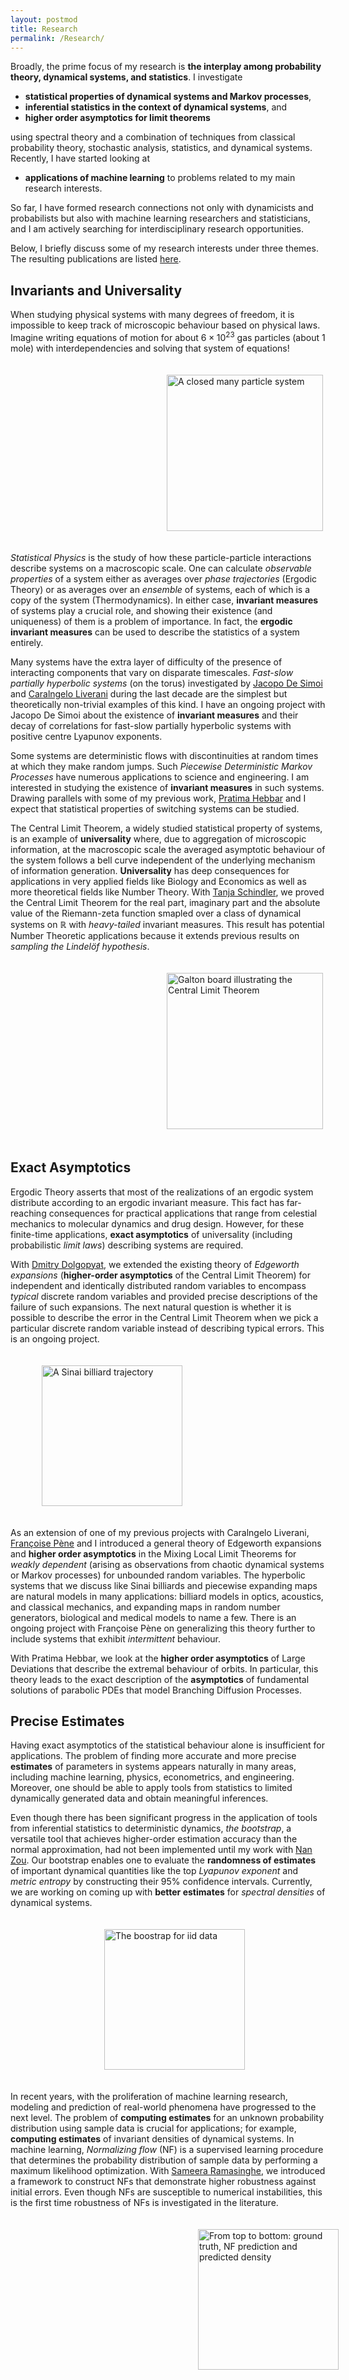 ```yaml
---
layout: postmod      
title: Research              
permalink: /Research/          
---
```

Broadly, the prime focus of my research is <b>the interplay among probability theory, dynamical systems, and statistics</b>. I investigate 
- <b>statistical properties of dynamical systems and Markov processes</b>,
- <b>inferential statistics in the context of dynamical systems</b>, and 
- <b>higher order asymptotics for limit theorems</b>   

using spectral theory and a combination of techniques from classical probability theory, stochastic analysis, statistics, and dynamical systems. Recently, I have started looking at      
- <b>applications of machine learning</b> to problems related to my main research interests. 

So far, I have formed research connections not only with dynamicists and probabilists but also with machine learning researchers and statisticians, and I am actively searching for interdisciplinary research opportunities.

Below, I briefly discuss some of my research interests under three themes. The resulting publications are listed [here](https://kasun-fernando.github.io/personal-webpage/Publications/).

## Invariants and Universality
When studying physical systems with many degrees of freedom, it is impossible to keep track of microscopic behaviour based on physical laws. Imagine writing equations of motion for about $6 \times 10^{23}$ gas particles (about 1 mole) with interdependencies and solving that system of equations!

<img src="https://cosmolearning.org/images_dir/courses/618/profile-thumbnail-w300.jpg" height="250" align="center" hspace="250" vspace="20" title="A closed many particle system"/>
        
_Statistical Physics_ is the study of how these particle-particle interactions describe systems on a macroscopic scale. One can calculate _observable properties_ of a system either as averages over _phase trajectories_ (Ergodic Theory) or as averages over an _ensemble_ of systems, each of which is a copy of the system (Thermodynamics). In either case, **invariant measures** of systems play a crucial role, and showing their existence (and uniqueness) of them is a problem of importance. In fact, the **ergodic invariant measures** can be used to describe the statistics of a system entirely.  

Many systems have the extra layer of difficulty of the presence of interacting components that vary on disparate timescales. _Fast-slow partially hyperbolic systems_ (on the torus) investigated by [Jacopo De Simoi](https://www.math.toronto.edu/jacopods/) and [Caralngelo Liverani](https://www.mat.uniroma2.it/~liverani/) during the last decade are the simplest but theoretically non-trivial examples of this kind. I have an ongoing project with Jacopo De Simoi about the existence of **invariant measures** and their decay of correlations for fast-slow partially hyperbolic systems with positive centre Lyapunov exponents. 

Some systems are deterministic flows with discontinuities at random times at which they make random jumps. Such _Piecewise Deterministic Markov Processes_ have numerous applications to science and engineering. I am interested in studying the existence of **invariant measures** in such systems. Drawing parallels with some of my previous work, [Pratima Hebbar](https://sites.google.com/view/pratimahebbar/home) and I expect that statistical properties of switching systems can be studied.

The Central Limit Theorem, a widely studied statistical property of systems, is an example of **universality** where, due to aggregation of microscopic information, at the macroscopic scale the averaged asymptotic behaviour of the system follows a bell curve independent of the underlying mechanism of information generation. **Universality** has deep consequences for applications in very applied fields like Biology and Economics as well as more theoretical fields like Number Theory. With [Tanja Schindler](https://sites.google.com/a/sns.it/tschindler/), we proved the Central Limit Theorem for the real part, imaginary part and the absolute value of the Riemann-zeta function smapled over a class of dynamical systems on $\mathbb{R}$ with _heavy-tailed_ invariant measures. This result has potential Number Theoretic applications because it extends previous results on _sampling the Lindel&ouml;f hypothesis_.

<img src="https://www.alanzucconi.com/wp-content/uploads/2015/05/galton-board.jpg" height="250" align="center" hspace="250" vspace="20" title="Galton board illustrating the Central Limit Theorem"/>

## Exact Asymptotics
Ergodic Theory asserts that most of the realizations of an ergodic system distribute according to an ergodic invariant measure. This fact has far-reaching consequences for practical applications that range from celestial mechanics to molecular dynamics and drug design. However, for these finite-time applications, **exact asymptotics** of universality (including probabilistic _limit laws_) describing systems are required. 

With [Dmitry Dolgopyat](https://www.math.umd.edu/~dolgop/), we extended the existing theory of _Edgeworth expansions_ (**higher-order asymptotics** of the Central Limit Theorem) for independent and identically distributed random variables to encompass _typical_ discrete random variables and provided precise descriptions of the failure of such expansions. The next natural question is whether it is possible to describe the error in the Central Limit Theorem when we pick a particular discrete random variable instead of describing typical errors. This is an ongoing project.

<img src="https://cdn-thumbs.imagevenue.com/2b/d9/fd/ME15BEQ2_t.png" height="225" align="center" hspace="50" vspace="20" title="A Sinai billiard trajectory"/>

As an extension of one of my previous projects with Caralngelo Liverani, [Fran&ccedil;oise P&egrave;ne](http://lmba.math.univ-brest.fr/perso/francoise.pene/) and I introduced a general theory of Edgeworth expansions and **higher order asymptotics** in the Mixing Local Limit Theorems for _weakly dependent_ (arising as observations from chaotic dynamical systems or Markov processes) for unbounded random variables. The hyperbolic systems that we discuss like Sinai billiards and piecewise expanding maps are natural models in many applications: billiard models in optics, acoustics, and classical mechanics, and expanding maps in random number generators, biological and medical models to name a few. There is an ongoing project with Fran&ccedil;oise P&egrave;ne on generalizing this theory further to include systems that exhibit _intermittent_ behaviour. 

With Pratima Hebbar, we look at the **higher order asymptotics** of Large Deviations that describe the extremal behaviour of orbits. In particular, this theory leads to the exact description of the **asymptotics** of fundamental solutions of parabolic PDEs that model Branching Diffusion Processes.   

## Precise Estimates
Having exact asymptotics of the statistical behaviour alone is insufficient for applications. The problem of finding more accurate and more precise **estimates** of parameters in systems appears naturally in many areas, including machine learning, physics, econometrics, and engineering. Moreover, one should be able to apply tools from statistics to limited dynamically generated data and obtain meaningful inferences.   

Even though there has been significant progress in the application of tools from inferential statistics to deterministic dynamics, _the bootstrap_, a versatile tool that achieves higher-order estimation accuracy than the normal approximation, had not been implemented until my work with [Nan Zou](https://sites.google.com/site/nzoupersonal/home). Our bootstrap enables one to evaluate the **randomness of estimates** of important dynamical quantities like the top _Lyapunov exponent_ and _metric entropy_ by constructing their 95% confidence intervals. Currently, we are working on coming up with **better estimates** for _spectral densities_ of dynamical systems. 

<img src="https://i.ibb.co/G3VqRDG/bootstrap.png" align="center" height="225" hspace="150" vspace="20" title="The boostrap for iid data"/>

In recent years, with the proliferation of machine learning research, modeling and prediction of real-world phenomena have progressed to the next level. The problem of **computing estimates** for an unknown probability distribution using sample data is crucial for applications; for example, **computing estimates** of invariant densities of dynamical systems. In machine learning, _Normalizing flow_ (NF) is a supervised learning procedure that determines the probability distribution of sample data by performing a maximum likelihood optimization. With [Sameera Ramasinghe](https://www.linkedin.com/in/sameeraramasinghe/), we introduced a framework to construct NFs that demonstrate higher robustness against initial errors. Even though NFs are susceptible to numerical instabilities, this is the first time robustness of NFs is investigated in the literature. 

<img src="https://cdn-thumbs.imagevenue.com/0f/c8/7d/ME15BEQ6_t.png" align="center" height="225" hspace="300" vspace="20" title="From top to bottom: ground truth, NF prediction and predicted density"/>

<!--
<img src="https://miro.medium.com/max/2648/1*SgeDm_wb2QNSF0CSYVmhuw.jpeg" align="center" height="225" hspace="250" vspace="20" title="The boostrap for iid data"/>
<img src="https://cdn-thumbs.imagevenue.com/5a/85/f4/ME15BEQ1_t.png" align="center" 
     height="225" hspace="100" vspace="20"/>  
<img src="https://cdn-thumbs.imagevenue.com/f5/31/c3/ME15BEQ7_t.png" align="left" height="120" hspace="20" vspace="50"/>
---
**Failure of Edegworth expansions in the discrete iid setting**           
<font size = "3">Collaborator: Dmitry Dolgopyat</font>
---
**Existence of Edgeworth expansions for weakly dependent random variables**          
<font size = "3">Collaborators: Carlangelo Liverani, Fran&ccedil;oise P&egrave;ne</font>
---
**Exact Large deviation asymptotics for weakly dependent random variables**           
<font size = "3">Collaborator: Pratima Hebbar</font>
---
**Adapting the bootstrap for dynamically generated data**        
<font size = "3">Collaborator: Nan Zou</font>
---
**Estimating entropy of continued fraction expansions**             
<font size = "3">Collaborators: Seulbee Lee, Stafano Marmi</font>
---
**Estimating data distirbutions via normalizing flows**            
<font size = "3">Collaborator: Sameera Ramasinghe</font>
---
**Statistics of Riemann-zeta function sampled over chaotic systems**            
<font size = "3">Collaborators: Tanja Schindler</font>
---
**Invariant measures for deterministic fast-slow systems**            
<font size = "3">Collaborator: Jacopo De Simoi</font>
---

 <details open>
<summary><b>Error terms in the local and the central limit theorem for weakly dependent random variables</b></summary>     
  
(Dynamical Systems and Stochastic Processes)<br><br>In applications, the dynamically generated data available to us are always finite-time observations. Hence, one key problem is to control the error of approximation of asymptotic behaviour. When the observations are independent identically distributed (iid), a uniform asymptotic expansion called the Edgeworth Expansion is used to describe the error of normal approximation in the Central Limit Theorem (CLT). Since sequences of experimental observations are never iid, we introduced a general theory of Edgeworth expansions for weakly dependent (possibly unbounded) random variables.<br><br>
As a direct application of this theory, we obtain error estimates of the CLTs for a large class of hyperbolic dynamical systems and Markov chains. The hyperbolic systems that we discuss like Sinai billiards and piecewise expanding maps are natural models in many applications like billiard models in optics, acoustics and classical mechanics, and expanding maps in random number generators, biological and medical models to name a few.<br><br>
There are many unsolved problems in this direction. There are interesting examples of non-Gaussian stable laws in dynamical systems. Is it possible to describe the error terms in other stable laws? Earlier, we were able to obtain exact limit theorems for random matrix product -->
